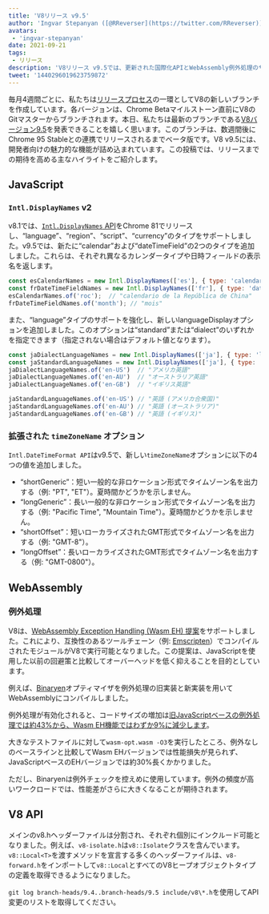 ```yaml
---
title: 'V8リリース v9.5'
author: 'Ingvar Stepanyan ([@RReverser](https://twitter.com/RReverser))'
avatars:
 - 'ingvar-stepanyan'
date: 2021-09-21
tags:
 - リリース
description: 'V8リリース v9.5では、更新された国際化APIとWebAssembly例外処理のサポートを提供します。'
tweet: '1440296019623759872'
---
```

毎月4週間ごとに、私たちは[リリースプロセス](https://v8.dev/docs/release-process)の一環としてV8の新しいブランチを作成しています。各バージョンは、Chrome Betaマイルストーン直前にV8のGitマスターからブランチされます。本日、私たちは最新のブランチである[V8バージョン9.5](https://chromium.googlesource.com/v8/v8.git/+log/branch-heads/9.5)を発表できることを嬉しく思います。このブランチは、数週間後にChrome 95 Stableとの連携でリリースされるまでベータ版です。V8 v9.5には、開発者向けの魅力的な機能が詰め込まれています。この投稿では、リリースまでの期待を高める主なハイライトをご紹介します。

<!--truncate-->
## JavaScript

### `Intl.DisplayNames` v2

v8.1では、[`Intl.DisplayNames` API](https://v8.dev/features/intl-displaynames)をChrome 81でリリースし、“language”、“region”、“script”、“currency”のタイプをサポートしました。v9.5では、新たに“calendar”および“dateTimeField”の2つのタイプを追加しました。これらは、それぞれ異なるカレンダータイプや日時フィールドの表示名を返します。

```js
const esCalendarNames = new Intl.DisplayNames(['es'], { type: 'calendar' });
const frDateTimeFieldNames = new Intl.DisplayNames(['fr'], { type: 'dateTimeField' });
esCalendarNames.of('roc');  // "calendario de la República de China"
frDateTimeFieldNames.of('month'); // "mois"
```

また、“language”タイプのサポートを強化し、新しいlanguageDisplayオプションを追加しました。このオプションは“standard”または“dialect”のいずれかを指定できます（指定されない場合はデフォルト値となります）。

```js
const jaDialectLanguageNames = new Intl.DisplayNames(['ja'], { type: 'language' });
const jaStandardLanguageNames = new Intl.DisplayNames(['ja'], { type: 'language' , languageDisplay: 'standard'});
jaDialectLanguageNames.of('en-US')  // "アメリカ英語"
jaDialectLanguageNames.of('en-AU')  // "オーストラリア英語"
jaDialectLanguageNames.of('en-GB')  // "イギリス英語"

jaStandardLanguageNames.of('en-US') // "英語 (アメリカ合衆国)"
jaStandardLanguageNames.of('en-AU') // "英語 (オーストラリア)"
jaStandardLanguageNames.of('en-GB') // "英語 (イギリス)"
```

### 拡張された `timeZoneName` オプション

`Intl.DateTimeFormat API`はv9.5で、新しい`timeZoneName`オプションに以下の4つの値を追加しました。

- “shortGeneric”：短い一般的な非ロケーション形式でタイムゾーン名を出力する（例: "PT", "ET"）。夏時間かどうかを示しません。
- “longGeneric”：長い一般的な非ロケーション形式でタイムゾーン名を出力する（例: "Pacific Time", "Mountain Time"）。夏時間かどうかを示しません。
- “shortOffset”：短いローカライズされたGMT形式でタイムゾーン名を出力する（例: "GMT-8"）。
- “longOffset”：長いローカライズされたGMT形式でタイムゾーン名を出力する（例: "GMT-0800"）。

## WebAssembly

### 例外処理

V8は、[WebAssembly Exception Handling (Wasm EH) 提案](https://github.com/WebAssembly/exception-handling/blob/master/proposals/exception-handling/Exceptions.md)をサポートしました。これにより、互換性のあるツールチェーン（例: [Emscripten](https://emscripten.org/docs/porting/exceptions.html)）でコンパイルされたモジュールがV8で実行可能となりました。この提案は、JavaScriptを使用した以前の回避策と比較してオーバーヘッドを低く抑えることを目的としています。

例えば、[Binaryen](https://github.com/WebAssembly/binaryen/)オプティマイザを例外処理の旧実装と新実装を用いてWebAssemblyにコンパイルしました。

例外処理が有効化されると、コードサイズの増加は[旧JavaScriptベースの例外処理では約43%から、Wasm EH機能ではわずか9%に減少します](https://github.com/WebAssembly/exception-handling/issues/20#issuecomment-919716209)。

大きなテストファイルに対して`wasm-opt.wasm -O3`を実行したところ、例外なしのベースラインと比較してWasm EHバージョンでは性能損失が見られず、JavaScriptベースのEHバージョンでは約30%長くかかりました。

ただし、Binaryenは例外チェックを控えめに使用しています。例外の頻度が高いワークロードでは、性能差がさらに大きくなることが期待されます。

## V8 API

メインのv8.hヘッダーファイルは分割され、それぞれ個別にインクルード可能となりました。例えば、`v8-isolate.h`は`v8::Isolate`クラスを含んでいます。`v8::Local<T>`を渡すメソッドを宣言する多くのヘッダーファイルは、`v8-forward.h`をインポートして`v8::Local`とすべてのV8ヒープオブジェクトタイプの定義を取得できるようになりました。

`git log branch-heads/9.4..branch-heads/9.5 include/v8\*.h`を使用してAPI変更のリストを取得してください。
